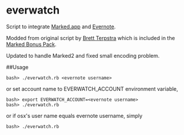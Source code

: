 everwatch
=========

Script to integrate [Marked.app](http://marked2app.com/) and [Evernote](http://www.evernote.com).

Modded from original script by [Brett Terpstra](http://brettterpstra.com/2011/11/14/marked-scripts-nvalt-evernote-marsedit-scrivener/) which is included in the [Marked Bonus Pack](http://support.markedapp.com/kb/how-to-tips-and-tricks/marked-bonus-pack-scripts-commands-and-bundles).

Updated to handle Marked2 and fixed small encoding problem.

##Usage

    bash> ./everwatch.rb <evernote username>

or set account name to EVERWATCH_ACCOUNT environment variable,

    bash> export EVERWATCH_ACCOUNT=<evernote username>
    bash> ./everwatch.rb

or if osx's user name equals evernote username, simply

    bash> ./everwatch.rb
